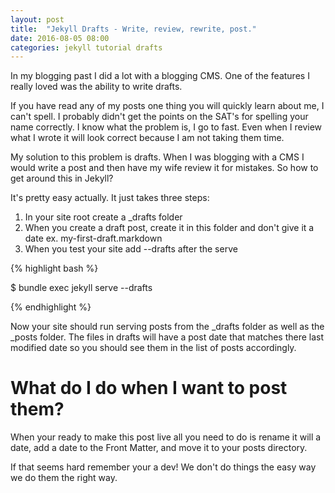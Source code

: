 ```yaml
---
layout: post
title:  "Jekyll Drafts - Write, review, rewrite, post."
date: 2016-08-05 08:00
categories: jekyll tutorial drafts
---
```


In my blogging past I did a lot with a blogging CMS.  One of the features I really loved was the ability to write drafts.

If you have read any of my posts one thing you will quickly learn about me, I can't spell.  I probably didn't get the points on the SAT's for spelling your name correctly.  I know what the problem is, I go to fast.  Even when I review what I wrote it will look correct because I am not taking them time.

My solution to this problem is drafts.  When I was blogging with a CMS I would write a post and then have my wife review it for mistakes.  So how to get around this in Jekyll?

It's pretty easy actually.  It just takes three steps:

1. In your site root create a _drafts folder
2. When you create a draft post, create it in this folder and don't give it a date ex. my-first-draft.markdown
3. When you test your site add --drafts after the serve

{% highlight bash %}

$ bundle exec jekyll serve --drafts

{% endhighlight %}

Now your site should run serving posts from the _drafts folder as well as the _posts folder.  The files in drafts will have a post date that matches there last modified date so you should see them in the list of posts accordingly.

# What do I do when I want to post them? #

When your ready to make this post live all you need to do is rename it will a date, add a date to the Front Matter, and move it to your posts directory.

If that seems hard remember your a dev!  We don't do things the easy way we do them the right way.

